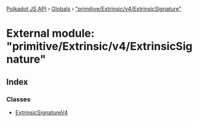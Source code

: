 [Polkadot JS API](../README.md) › [Globals](../globals.md) › ["primitive/Extrinsic/v4/ExtrinsicSignature"](_primitive_extrinsic_v4_extrinsicsignature_.md)

# External module: "primitive/Extrinsic/v4/ExtrinsicSignature"

## Index

### Classes

* [ExtrinsicSignatureV4](../classes/_primitive_extrinsic_v4_extrinsicsignature_.extrinsicsignaturev4.md)
